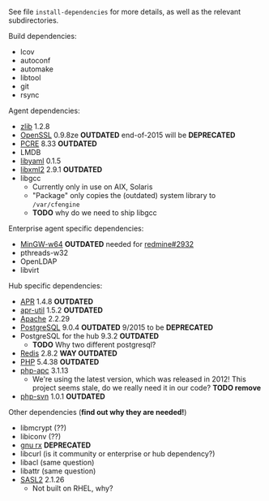 See file `install-dependencies` for more details, as well as the
relevant subdirectories.


Build dependencies:

* lcov
* autoconf
* automake
* libtool
* git
* rsync

Agent dependencies:

* [zlib](http://www.zlib.net/) 1.2.8
* [OpenSSL](http://openssl.org/) 0.9.8ze **OUTDATED** end-of-2015 will be **DEPRECATED**
* [PCRE](http://ftp.csx.cam.ac.uk/pub/software/programming/pcre/) 8.33 **OUTDATED**
* LMDB
* [libyaml](http://pyyaml.org/wiki/LibYAML) 0.1.5
* [libxml2](ftp://xmlsoft.org/libxml2/) 2.9.1 **OUTDATED**
* libgcc
  * Currently only in use on AIX, Solaris
  * "Package" only copies the (outdated) system library to `/var/cfengine`
  * **TODO** why do we need to ship libgcc

Enterprise agent specific dependencies:

* [MinGW-w64](http://sourceforge.net/projects/mingw-w64/) **OUTDATED** needed
  for [redmine#2932](https://dev.cfengine.com/issues/2932)
* pthreads-w32
* OpenLDAP
* libvirt

Hub specific dependencies:

* [APR](https://apr.apache.org/) 1.4.8 **OUTDATED**
* [apr-util](https://apr.apache.org/) 1.5.2 **OUTDATED**
* [Apache](http://httpd.apache.org/) 2.2.29
* [PostgreSQL](http://www.postgresql.org/) 9.0.4 **OUTDATED** 9/2015 to be **DEPRECATED**
* PostgreSQL for the hub 9.3.2  **OUTDATED**
  * **TODO** Why two different postgresql?
* [Redis](http://redis.io/) 2.8.2 **WAY OUTDATED**
* [PHP](http://php.net/) 5.4.38 **OUTDATED**
* [php-apc](https://pecl.php.net/package/APC) 3.1.13
  * We're using the latest version, which was released in 2012!
    This project seems stale, do we really need it in our code?
    **TODO remove**
* [php-svn](https://pecl.php.net/package/svn) 1.0.1 **OUTDATED**

Other dependencies (**find out why they are needed!**)

* libmcrypt (??)
* libiconv  (??)
* [gnu rx](http://www.gnu.org/software/rx/rx.html) **DEPRECATED**
* libcurl (is it community or enterprise or hub dependency?)
* libacl  (same question)
* libattr (same question)
* [SASL2](https://cyrusimap.org/mediawiki/index.php/Downloads) 2.1.26
  * Not built on RHEL, why?

